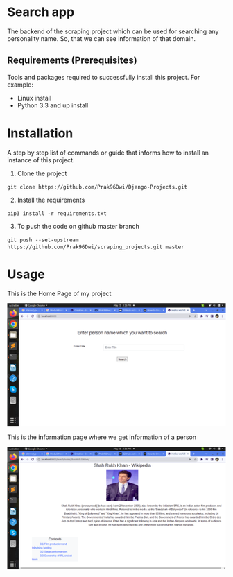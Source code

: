 # Search app

The backend of the scraping project which can be used for searching any personality
name. So, that we can see information of that domain.

## Requirements (Prerequisites)

Tools and packages required to successfully install this project. For example:

- Linux install
- Python 3.3 and up install

# Installation

A step by step list of commands or guide that informs how to install an instance of this project.

1. Clone the project

```
git clone https://github.com/Prak96Dwi/Django-Projects.git
```

2. Install the requirements

```
pip3 install -r requirements.txt                                                                            
```

3. To push the code on github master branch

```
git push --set-upstream https://github.com/Prak96Dwi/scraping_projects.git master
```

# Usage

This is the Home Page of my project

![Home Page](/media/home_page.png)

This is the information page where we get information of a person

![Information Page](/media/info_page.png)
